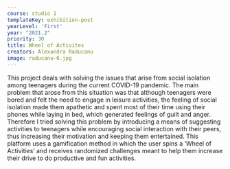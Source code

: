 ```yaml
---
course: studio 1
templateKey: exhibition-post
yearLevel: 'First'
year: "2021.2"
priority: 30
title: Wheel of Activites
creators: Alexandra Raducanu
image: raducanu-0.jpg
---
```


This project deals with solving the issues that arise from social isolation among teenagers during the current COVID-19 pandemic. The main problem that arose from this situation was that although teenagers were bored and felt the need to engage in leisure activities, the feeling of social isolation made them apathetic and spent most of their time using their phones while laying in bed, which generated feelings of guilt and anger. Therefore I tried solving this problem by introducing a means of suggesting activities to teenagers while encouraging social interaction with their peers, thus increasing their motivation and keeping them entertained. This platform uses a gamification method in which the user spins a ‘Wheel of Activities’ and receives randomized challenges meant to help them increase their drive to do productive and fun activities.
